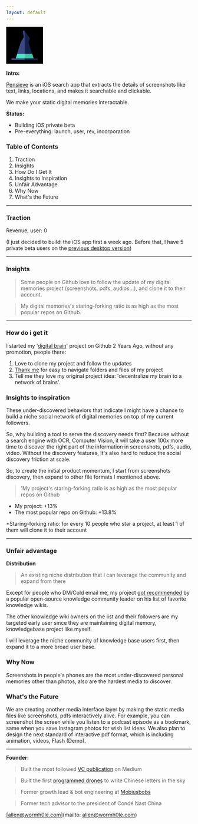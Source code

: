 ```yaml
---
layout: default
---
```


<img src="images/pensieve.png" alt="sample image" width="100" height="100">



**Intro:**

[Pensieve]() is an iOS search app that extracts the details of screenshots like text, links, locations, and makes it searchable and clickable. 

We make your static digital memories interactable. 

**Status:**

- Building iOS private beta
- Pre-everything: launch, user, rev, incorporation


### Table of Contents

1. Traction
2. Insights
3. How Do I Get It
4. Insights to Inspiration
5. Unfair Advantage
6. Why Now
7. What's the Future


---

### Traction

Revenue, user: 0

(I just decided to buildi the iOS app first a week ago. Before that, I have 5 private beta users on the [previous desktop version]())

---


### Insights 

> Some people on Github love to follow the update of my digital memories project (screenshots, pdfs, audios...), and clone it to their account.

> My digital memories's staring-forking ratio is as high as the most popular repos on Github.


---

### How do i get it

I started my '[digital brain](https://github.com/allenleein/knowledge-base)' project on Github 2 Years Ago, without any promotion, people there:

1. Love to clone my project and follow the updates
2. [Thank me](https://imgur.com/a/PiVlCoW) for easy to navigate folders and files of my project
3. Tell me they love my original project idea: 'decentralize my brain to a network of brains’.



### Insights to inspiration

These under-discovered behaviors that indicate I might have a chance to build a niche social network of digital memories on top of my current followers.  

So, why building a tool to serve the discovery needs first? Because without a search engine with OCR, Computer Vision, it will take a user 100x more time to discover the right part of the information in screenshots, pdfs, audio, video. Without the discovery features, It's also hard to reduce the social discovery friction at scale.

So, to create the initial product momentum, I start from screenshots discovery, then expand to other file formats I mentioned above.

> 'My project's staring-forking ratio is as high as the most popular repos on Github
 
- My project: +13% 
- The most popular repo on Github: +13.8%

*Staring-forking ratio: for every 10 people who star a project, at least 1 of them will clone it to their account


---

### Unfair advantage


**Distribution**

> An existing niche distribution that I can leverage the community and expand from there

Except for people who DM/Cold email me, my project [got recommended]((https://wiki.nikitavoloboev.xyz/other/wiki-workflow#similar-wikis-i-liked)) by a popular open-source knowledge community leader on his list of favorite knowledge wikis.

The other knowledge wiki owners on the list and their followers are my targeted early user since they are maintaining digital memory, knowledgebase project like myself. 

I will leverage the niche community of knowledge base users first, then expand it to a more broad user base. 



### Why Now

Screenshots in people's phones are the most under-discovered personal memories other than photos, also are the hardest media to discover. 


### What's the Future

We are creating another media interface layer by making the static media files like screenshots, pdfs interactively alive. For example, you can screenshot the screen while you listen to a podcast episode as a bookmark, same when you save Instagram photos for wish list ideas. We also plan to design the next standard of interactive pdf format, which is including animation, videos, Flash (Demo).




---

**Founder:**

> Built the most followed [VC publication](https://medium.com/7ventures) on Medium

> Built the first [programmed drones](https://vimeo.com/111901733) to write Chinese letters in the sky

> Former growth lead & bot engineering at [Mobiusbobs](https://www.crunchbase.com/organization/mobiusbobs-inc)

> Former tech advisor to the president of Condé Nast China

[allen@wormh0le.com](mailto: allen@wormh0le.com)